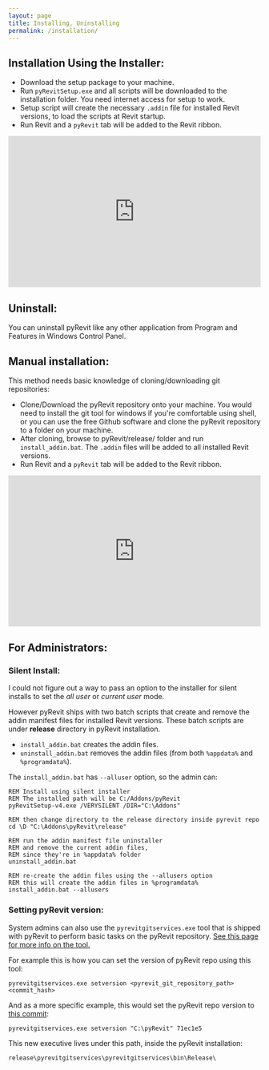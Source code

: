 ```yaml
---
layout: page
title: Installing, Uninstalling
permalink: /installation/
---
```


## Installation Using the Installer:

- Download the setup package to your machine.
- Run `pyRevitSetup.exe` and all scripts will be downloaded to the installation folder. You need internet access for setup to work.
- Setup script will create the necessary `.addin` file for installed Revit versions, to load the scripts at Revit startup.
- Run Revit and a `pyRevit` tab will be added to the Revit ribbon.

<div style='position: relative; width: 100%; height: 0px; padding-bottom: 60%;'>
<iframe style='position: absolute; left: 0px; top: 0px; width: 100%; height: 100%' src="https://www.youtube.com/embed/-hIMH_dIUuw?showinfo=0" frameborder="0" allowfullscreen></iframe>
</div>

## Uninstall:

You can uninstall pyRevit like any other application from Program and Features in Windows Control Panel.

## Manual installation:

This method needs basic knowledge of cloning/downloading git repositories:

- Clone/Download the pyRevit repository onto your machine. You would need to install the git tool for windows if you're comfortable using shell, or you can use the free Github software and clone the pyRevit repository to a folder on your machine.
- After cloning, browse to pyRevit/release/ folder and run `install_addin.bat`. The `.addin` files will be added to all installed Revit versions.
- Run Revit and a `pyRevit` tab will be added to the Revit ribbon.

<div style='position: relative; width: 100%; height: 0px; padding-bottom: 60%;'>
<iframe style='position: absolute; left: 0px; top: 0px; width: 100%; height: 100%' src="https://www.youtube.com/embed/hrlkPRoUfXc?showinfo=0" frameborder="0" allowfullscreen></iframe>
</div>


## For Administrators:

### Silent Install:

I could not figure out a way to pass an option to the installer for silent installs to set the _all user_ or _current user_ mode. 

However pyRevit ships with two batch scripts that create and remove the addin manifest files for installed Revit versions. These batch scripts are under **release** directory in pyRevit installation.

- `install_addin.bat` creates the addin files.
- `uninstall_addin.bat` removes the addin files (from both `%appdata%` and `%programdata%`).

The `install_addin.bat` has `--alluser` option, so the admin can:

``` batch
REM Install using silent installer
REM The installed path will be C:/Addons/pyRevit
pyRevitSetup-v4.exe /VERYSILENT /DIR="C:\Addons"

REM then change directory to the release directory inside pyrevit repo
cd \D "C:\Addons\pyRevit\release"

REM run the addin manifest file uninstaller
REM and remove the current addin files,
REM since they're in %appdata% folder
uninstall_addin.bat

REM re-create the addin files using the --allusers option
REM this will create the addin files in %programdata%
install_addin.bat --allusers
```


### Setting pyRevit version:

System admins can also use the `pyrevitgitservices.exe` tool that is shipped with pyRevit to perform basic tasks on the pyRevit repository. [See this page for more info on the tool.](https://github.com/eirannejad/pyRevit/tree/master/release)

For example this is how you can set the version of pyRevit repo using this tool:

```batch
pyrevitgitservices.exe setversion <pyrevit_git_repository_path> <commit_hash>
```

And as a more specific example, this would set the pyRevit repo version to [this commit](https://github.com/eirannejad/pyRevit/commit/71ec1e5d4588205ae0064e9b35ec10c3dc113248):

```batch
pyrevitgitservices.exe setversion "C:\pyRevit" 71ec1e5
```

This new executive lives under this path, inside the pyRevit installation:

`release\pyrevitgitservices\pyrevitgitservices\bin\Release\`
